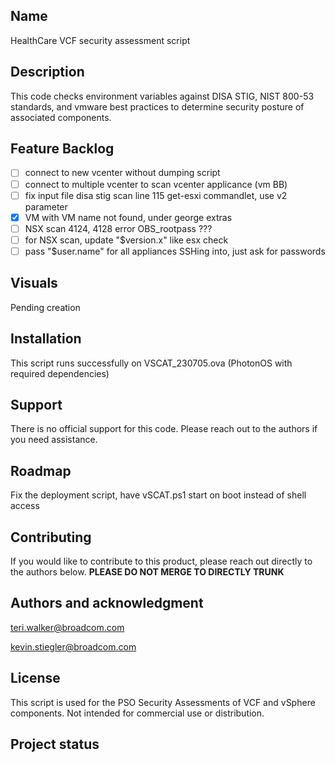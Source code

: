 ## Name
HealthCare VCF security assessment script

## Description
This code checks environment variables against DISA STIG, NIST 800-53 standards, and vmware best practices to determine security posture of associated components. 

## Feature Backlog
- [ ] connect to new vcenter without dumping script
- [ ] connect to multiple vcenter to scan vcenter applicance (vm BB)
- [ ] fix input file disa stig scan line 115 get-esxi commandlet, use v2 parameter
- [X] VM with VM name not found, under george extras
- [ ] NSX scan 4124, 4128 error OBS_rootpass ???
- [ ] for NSX scan, update "$version.x" like esx check
- [ ] pass "$user.name" for all appliances SSHing into, just ask for passwords

## Visuals
Pending creation

## Installation
This script runs successfully on VSCAT_230705.ova (PhotonOS with required dependencies)

## Support
There is no official support for this code. Please reach out to the authors if you need assistance.

## Roadmap
Fix the deployment script, have vSCAT.ps1 start on boot instead of shell access

## Contributing
If you would like to contribute to this product, please reach out directly to the authors below. 
<b> PLEASE DO NOT MERGE TO DIRECTLY TRUNK</b>

## Authors and acknowledgment
teri.walker@broadcom.com

kevin.stiegler@broadcom.com

## License
This script is used for the PSO Security Assessments of VCF and vSphere components. Not intended for commercial use or distribution. 

## Project status

